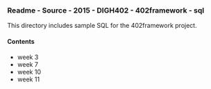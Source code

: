 ### Readme - Source - 2015 - DIGH402 - 402framework - sql

This directory includes sample SQL for the 402framework project.

#### Contents
* week 3
* week 7
* week 10
* week 11
